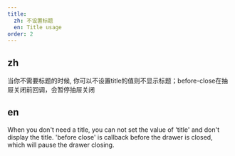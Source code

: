 ```yaml
---
title:
  zh: 不设置标题
  en: Title usage
order: 2
---
```


## zh

当你不需要标题的时候, 你可以不设置title的值则不显示标题；before-close在抽屉关闭前回调，会暂停抽屉关闭

## en

When you don't need a title, you can not set the value of 'title' and don't display the title. 'before close' is callback before the drawer is closed, which will pause the drawer closing.
